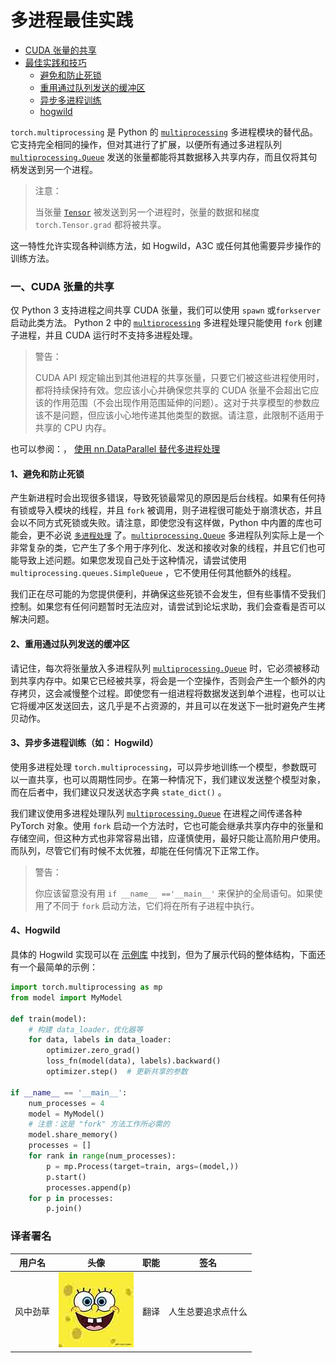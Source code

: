 # 多进程最佳实践

*   [CUDA 张量的共享](#sharing-cuda-tensors)
*   [最佳实践和技巧](#best-practices-and-tips)
    *   [避免和防止死锁](#avoiding-and-fighting-deadlocks)
    *   [重用通过队列发送的缓冲区](#reuse-buffers-passed-through-a-queue)
    *   [异步多进程训练](#asynchronous-multiprocess-training-e-g-hogwild)
    *   [hogwild](#hogwild)

`torch.multiprocessing` 是 Python 的 [`multiprocessing`](https://docs.python.org/3/library/multiprocessing.html#module-multiprocessing) 多进程模块的替代品。它支持完全相同的操作，但对其进行了扩展，以便所有通过多进程队列 [`multiprocessing.Queue`](https://docs.python.org/3/library/multiprocessing.html#multiprocessing.Queue) 发送的张量都能将其数据移入共享内存，而且仅将其句柄发送到另一个进程。

> 注意：
> 
> 当张量 [`Tensor`](http://pytorch.org/docs/stable/tensors.html#torch.Tensor) 被发送到另一个进程时，张量的数据和梯度 `torch.Tensor.grad` 都将被共享。

这一特性允许实现各种训练方法，如 Hogwild，A3C 或任何其他需要异步操作的训练方法。

### 一、CUDA 张量的共享

仅 Python 3 支持进程之间共享 CUDA 张量，我们可以使用 `spawn` 或`forkserver` 启动此类方法。 Python 2 中的 [`multiprocessing`](https://docs.python.org/3/library/multiprocessing.html#module-multiprocessing) 多进程处理只能使用 `fork` 创建子进程，并且 CUDA 运行时不支持多进程处理。

> 警告：
> 
> CUDA API 规定输出到其他进程的共享张量，只要它们被这些进程使用时，都将持续保持有效。您应该小心并确保您共享的 CUDA 张量不会超出它应该的作用范围（不会出现作用范围延伸的问题）。这对于共享模型的参数应该不是问题，但应该小心地传递其他类型的数据。请注意，此限制不适用于共享的 CPU 内存。

也可以参阅：， [使用 nn.DataParallel 替代多进程处理](http://pytorch.org/docs/stable/notes/cuda.html#cuda-nn-dataparallel-instead)

#### 1、避免和防止死锁

产生新进程时会出现很多错误，导致死锁最常见的原因是后台线程。如果有任何持有锁或导入模块的线程，并且 `fork` 被调用，则子进程很可能处于崩溃状态，并且会以不同方式死锁或失败。请注意，即使您没有这样做，Python 中内置的库也可能会，更不必说 [`多进程处理`](https://docs.python.org/3/library/multiprocessing.html#module-multiprocessing) 了。[`multiprocessing.Queue`](https://docs.python.org/3/library/multiprocessing.html#multiprocessing.Queue) 多进程队列实际上是一个非常复杂的类，它产生了多个用于序列化、发送和接收对象的线程，并且它们也可能导致上述问题。如果您发现自己处于这种情况，请尝试使用`multiprocessing.queues.SimpleQueue` ，它不使用任何其他额外的线程。

我们正在尽可能的为您提供便利，并确保这些死锁不会发生，但有些事情不受我们控制。如果您有任何问题暂时无法应对，请尝试到论坛求助，我们会查看是否可以解决问题。

#### 2、重用通过队列发送的缓冲区

请记住，每次将张量放入多进程队列 [`multiprocessing.Queue`](https://docs.python.org/3/library/multiprocessing.html#multiprocessing.Queue) 时，它必须被移动到共享内存中。如果它已经被共享，将会是一个空操作，否则会产生一个额外的内存拷贝，这会减慢整个过程。即使您有一组进程将数据发送到单个进程，也可以让它将缓冲区发送回去，这几乎是不占资源的，并且可以在发送下一批时避免产生拷贝动作。

#### 3、异步多进程训练（如： Hogwild）

使用多进程处理 `torch.multiprocessing`，可以异步地训练一个模型，参数既可以一直共享，也可以周期性同步。在第一种情况下，我们建议发送整个模型对象，而在后者中，我们建议只发送状态字典 `state_dict()` 。

我们建议使用多进程处理队列 [`multiprocessing.Queue`](https://docs.python.org/3/library/multiprocessing.html#multiprocessing.Queue) 在进程之间传递各种 PyTorch 对象。使用 `fork` 启动一个方法时，它也可能会继承共享内存中的张量和存储空间，但这种方式也非常容易出错，应谨慎使用，最好只能让高阶用户使用。而队列，尽管它们有时候不太优雅，却能在任何情况下正常工作。

> 警告：
> 
> 你应该留意没有用 `if __name__ =='__main__'` 来保护的全局语句。如果使用了不同于 `fork` 启动方法，它们将在所有子进程中执行。

#### 4、Hogwild

具体的 Hogwild 实现可以在 [示例库](https://github.com/pytorch/examples/tree/master/mnist_hogwild) 中找到，但为了展示代码的整体结构，下面还有一个最简单的示例：

```py
import torch.multiprocessing as mp
from model import MyModel

def train(model):
    # 构建 data_loader，优化器等
    for data, labels in data_loader:
        optimizer.zero_grad()
        loss_fn(model(data), labels).backward()
        optimizer.step()  # 更新共享的参数

if __name__ == '__main__':
    num_processes = 4
    model = MyModel()
    # 注意：这是 "fork" 方法工作所必需的
    model.share_memory()
    processes = []
    for rank in range(num_processes):
        p = mp.Process(target=train, args=(model,))
        p.start()
        processes.append(p)
    for p in processes:
        p.join() 
```

### 译者署名

| 用户名 | 头像 | 职能 | 签名 |
| --- | --- | --- | --- |
| 风中劲草 | ![](img/2018033000352689884.jpeg) | 翻译 | 人生总要追求点什么 |